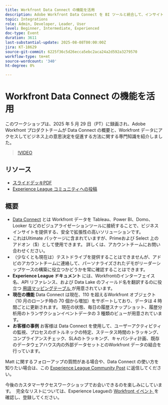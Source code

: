 ```yaml
---
title: Workfront Data Connect の機能を活用
description: Adobe Workfront Data Connect を BI ツールと統合して、インサイトを解放し、パフォーマンスを追跡し、よりスマートなビジネス上の意思決定を推進する方法について説明します。
topic: Integrations
role: Admin, Developer, Leader, User
level: Beginner, Intermediate, Experienced
doc-type: Event
duration: 3611
last-substantial-update: 2025-08-08T00:00:00Z
jira: KT-18629
source-git-commit: 6225f36c5d26ecca5ebc2aca24a2d592a3279570
workflow-type: tm+mt
source-wordcount: '340'
ht-degree: 0%

---
```



# Workfront Data Connect の機能を活用

このワークショップは、2025 年 5 月 29 日（PT）に録画され、Adobe Workfront プロダクトチームが Data Connect の概要と、Workfront データにアクセスしてビジネス上の意思決定を促進する方法に関する専門知識を紹介しました。

>[!VIDEO](https://video.tv.adobe.com/v/3469965/?learn=on&enablevpops)

## リソース

* [ スライドデッキPDF](https://workfront-experience.s3.us-west-2.amazonaws.com/Training/Guides/Customer+Success+at+Scale/Slide+Deck+-+Adobe+Workfront+Data+Connect+052925.pdf)
* [Experience League コミュニティへの投稿 ](https://experienceleaguecommunities.adobe.com/t5/workfront-discussions/event-follow-up-unlock-the-power-of-workfront-data-connect/td-p/756725)

## 概要

* [Data Connect](https://experienceleague.adobe.com/en/docs/workfront/using/reporting/data-lake/data-lake-overview) とは Workfront データを Tableau、Power BI、Domo、Looker などのビジュアライゼーションツールに接続することで、ビジネスインサイトを提供する、安全で拡張性の高いソリューションです。
* これはUltimate パッケージに含まれていますが、Primeおよび Select 上のアドオン（$）として使用できます。 詳しくは、アカウントチームにお問い合わせください。
* （少なくとも現在は）テストドライブを提供することはできませんが、アドビのアカウントチームに連絡して、パーソナライズされたデモがリーダーシップケースの構築に役立つかどうかを常に確認することはできます。
* **Experience League ドキュメント** には、Workfrontのインターフェイス名、API リファレンス、および Data Lake のフィールド名を翻訳するのに役立つ [ 用語マッピングテーブル ](https://experienceleague.adobe.com/en/docs/workfront/using/reporting/data-lake/data-dictionary) が用意されています。
* **現在の機能** Data Connect は現在、110 を超えるWorkfront オブジェクト（10 月のローンチ時の 70 個から増加）をサポートしており、データは 4 時間ごとに更新されます。 現在の状態、毎日の履歴スナップショット、履歴分析用のトランザクションイベントデータの 3 種類のビューが用意されています。
* **お客様の事例** お客様は Data Connect を使用して、ユーザーアクティビティの監視、プロセスのボトルネックの特定、ステータス時間のトラッキング、コンプライアンスチェック、SLAのトラッキング、キャパシティ計画、既存のデータウェアハウス内の外部データセットとのWorkfront データの結合を行っています。 

Matt に関するフォローアップの質問がある場合や、Data Connect の使い方を知りたい場合は、この [Experience League Community Post](https://experienceleaguecommunities.adobe.com/t5/workfront-discussions/event-follow-up-unlock-the-power-of-workfront-data-connect/td-p/756725) に返信してください。


今後のカスタマーサクセスワークショップでお会いできるのを楽しみにしています。  完全なリストについては、Experience Leagueの [Workfront イベント ](https://experienceleague.adobe.com/events/?filters=Workfront) を確認し、登録してください。


